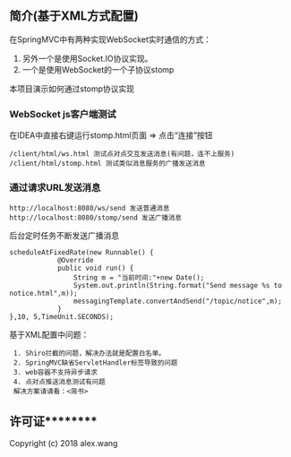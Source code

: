 
## 简介(基于XML方式配置)

在SpringMVC中有两种实现WebSocket实时通信的方式：

1. 另外一个是使用Socket.IO协议实现。
2. 一个是使用WebSocket的一个子协议stomp


本项目演示如何通过stomp协议实现

### WebSocket js客户端测试
在IDEA中直接右键运行stomp.html页面 => 点击“连接”按钮
```
/client/html/ws.html 测试点对点交互发送消息(有问题，连不上服务)
/client/html/stomp.html 测试类似消息服务的广播发送消息
```

### 通过请求URL发送消息
```
http://localhost:8080/ws/send 发送普通消息
http://localhost:8080/stomp/send 发送广播消息
```

后台定时任务不断发送广播消息
```
scheduleAtFixedRate(new Runnable() {
            @Override
            public void run() {
                String m = "当前时间:"+new Date();
                System.out.println(String.format("Send message %s to notice.html",m));
                messagingTemplate.convertAndSend("/topic/notice",m);
            }
},10, 5,TimeUnit.SECONDS);
```

基于XML配置中问题：
```
 1. Shiro拦截的问题，解决办法就是配置白名单。
 2. SpringMVC缺省ServletHandler标签导致的问题
 3. web容器不支持异步请求
 4. 点对点推送消息测试有问题
 解决方案请请看：<简书>
```

## 许可证********
Copyright (c) 2018 alex.wang


